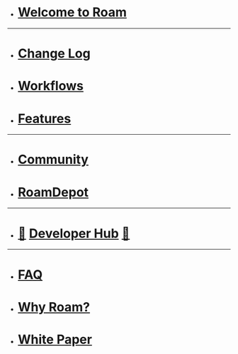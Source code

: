 - # [Welcome to Roam](<Welcome to Roam.md>)
- ---
- # [Change Log](<Change Log.md>)
- # [Workflows](<Workflows.md>)
- # [Features](<Features.md>)
- ---
- # [Community](<Community.md>)
- # [RoamDepot](<RoamDepot.md>)
- ---
- # [🚧](((dmQooXFj9))) [Developer Hub](https://roamresearch.com/#/app/developer-documentation/page/49715b-M2) [🚧](((dmQooXFj9)))
- ---
- # [FAQ](<FAQ.md>)
- # [Why Roam?](<Why Roam?.md>)
- # [White Paper](<White Paper.md>)
